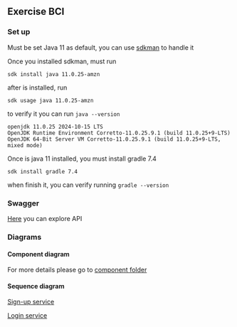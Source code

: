 ## Exercise BCI

### Set up

Must be set Java 11 as default, you can use [sdkman](https://sdkman.io/) to handle it

Once you installed sdkman, must run 

`sdk install java 11.0.25-amzn` 

after is installed, run

`sdk usage java 11.0.25-amzn`

to verify it you can run `java --version`

```
openjdk 11.0.25 2024-10-15 LTS
OpenJDK Runtime Environment Corretto-11.0.25.9.1 (build 11.0.25+9-LTS)
OpenJDK 64-Bit Server VM Corretto-11.0.25.9.1 (build 11.0.25+9-LTS, mixed mode)
```

Once is java 11 installed, you must install gradle 7.4

`sdk install gradle 7.4`

when finish it, you can verify running `gradle --version`

### Swagger

[Here](http://localhost:8080/api/swagger-ui.html) you can explore API

### Diagrams

#### Component diagram
For more details please go to [component folder](./docs/services/component.md)

#### Sequence diagram
[Sign-up service](./docs/services/signup_flow.md)

[Login service](./docs/services/login_flow.md)

